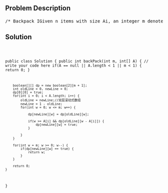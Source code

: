 <!--
<style>
  body { font-family: Arial, sans-serif; }
  .container { max-width: 700px; margin: 0 auto; padding: 10px; }
  .comment-block { background-color: #f9f9f9; padding: 10px; border-left: 5px solid #ccc; overflow-wrap: break-word; white-space: pre-wrap; }
  .code-block { background-color: #f4f4f4; padding: 10px; border: 1px solid #ddd; overflow-wrap: break-word; white-space: pre-wrap; }
</style>
-->

<div class='container'>
<h2>Problem Description</h2>
<div class='comment-block'>
<pre>
/* Backpack IGiven n items with size Ai, an integer m denotes the size of a backpack.How full you can fill this backpack?You can not divide any item into small pieces.ExampleIf we have 4 items with size [2, 3, 5, 7],the backpack size is 11, we can select [2, 3, 5], so that the max size wecan fill this backpack is 10.If the backpack size is 12. we can select [2, 3, 7] so that we can fulfillthe backpack.You function should return the max size we can fill in the given backpack.ChallengeO(n x m) time and O(m) memory.O(n x m) memory is also acceptable if you do not know how to optimizememory.*//* 原理及解析：这道题可以演绎成在一个全为正数的数组中， 找到任意组合的加和 <= target 的最大值，这道题可以用subset sum 来做， 但时间与空间的复杂度都是 O(2 ^ n). Subset sum 可以应用于负数但这道题如果在所有数都为正数的情况下则可以用DP里面的背包问题来解决， O(n x m) time and O(m) memory本体原理：设f[i][w] = 能否用前i个物品拼出重量w (TRUE / FALSE)f[i][w]    =        f[i-1][w]          OR         f[i-1][w-A[i-1]]能否用前i个物品拼出    能否用前i-1个物品     或         能否用前i-1个物品拼出重量w - A[i-1]，重量w                             拼出重量w                         再加上第i个物品*/    /**     * @param m: An integer m denotes the size of a backpack     * @param A: Given n items with size A[i]     * @return: The maximum size     */</pre>
</div>

<h2>Solution</h2>
<div class='code-block'>
<pre><code class='language-java'>

public class Solution {
    public int backPack(int m, int[] A) {
        // write your code here
        if(A == null || A.length < 1 || m < 1) {
            return 0;
        }
        
        boolean[][] dp = new boolean[2][m + 1];
        int oldLine = 0, newLine = 0;
        dp[0][0] = true;
        for(int i = 0; i < A.length; i++) {
            oldLine = newLine;//双层滚动式数组
            newLine = 1 - oldLine;
            for(int w = 0; w <= m; w++) {
                
                dp[newLine][w] = dp[oldLine][w];
                
                if(w >= A[i] && dp[oldLine][w - A[i]]) {
                    dp[newLine][w] = true;
                }
                
            }
        }
        
        for(int w = m; w >= 0; w--) {
            if(dp[newLine][w] == true) {
                return w;
            }
        }
        
        return 0;
    }
}</code></pre>
</div>
</div>
